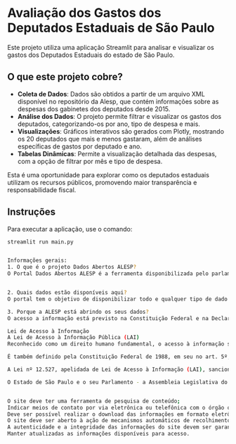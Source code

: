 # Avaliação dos Gastos dos Deputados Estaduais de São Paulo

Este projeto utiliza uma aplicação Streamlit para analisar e visualizar os gastos dos Deputados Estaduais do estado de São Paulo.

## O que este projeto cobre?
- **Coleta de Dados**: Dados são obtidos a partir de um arquivo XML disponível no repositório da Alesp, que contém informações sobre as despesas dos gabinetes dos deputados desde 2015.
- **Análise dos Dados**: O projeto permite filtrar e visualizar os gastos dos deputados, categorizando-os por ano, tipo de despesa e mais.
- **Visualizações**: Gráficos interativos são gerados com Plotly, mostrando os 20 deputados que mais e menos gastaram, além de análises específicas de gastos por deputado e ano.
- **Tabelas Dinâmicas**: Permite a visualização detalhada das despesas, com a opção de filtrar por mês e tipo de despesa.

Esta é uma oportunidade para explorar como os deputados estaduais utilizam os recursos públicos, promovendo maior transparência e responsabilidade fiscal.

## Instruções
Para executar a aplicação, use o comando:
```bash
streamlit run main.py


Informações gerais:
1. O que é o projeto Dados Abertos ALESP?
O Portal Dados Abertos ALESP é a ferramenta disponibilizada pelo parlamento paulista para que todos possam encontrar e utilizar os dados e as informações públicas da casa. O portal também tem o objetivo de promover a interlocução entre atores da sociedade e os seus representantes para pensar a melhor utilização dos dados em prol de uma sociedade melhor.


2. Quais dados estão disponíveis aqui?
O portal tem o objetivo de disponibilizar todo e qualquer tipo de dado relativo ao Poder Legislativo do Estado de São Paulo. Por exemplo, dados do Processo Legislativo, informações sobre os deputados estaduais (contatos, áreas de atuação, bases eleitorais, produção legislativa), da prestação de contas dos deputados com os gastos de gabinetes, etc. O portal funciona como um grande catálogo que facilita a busca e uso de dados produzidos e publicados pela ALESP.

3. Porque a ALESP está abrindo os seus dados?
O acesso a informação está previsto na Constituição Federal e na Declaração Universal dos Direitos Humanos e a Transparência é um dos pilares das ações da Mesa Diretora da Assembleia Legislativa do Estado de São Paulo. Em 18 de novembro de 2011, foi sancionada a Lei de Acesso a Informação Pública (Lei 12.527/2011) que regula o acesso a dados e informações públicas. Entre os diversos requisitos técnicos explicitados por essa lei, há um que exige que a informação solicitada pelo cidadão deve seguir critérios tecnológicos alinhados com os princípios dos Dados Abertos Governamentais. Dentro desse contexto, o Portal dos Dados Abertos Alesp é a ferramenta construída pelo parlamento estadual paulista para centralizar a busca e o acesso dos dados e informações públicas.

Lei de Acesso à Informação
A Lei de Acesso à Informação Pública (LAI)
Reconhecido como um direito humano fundamental, o acesso à informação sob a guarda de órgãos e entidades governamentais está inscrito em diversas convenções e tratados internacionais assinados pelo Brasil. Esse direito fundamental também é reconhecido por importantes organismos da comunidade internacional, como a Organização das Nações Unidas (ONU).

É também definido pela Constituição Federal de 1988, em seu no art. 5º, inciso XIV, como direito fundamental do cidadão brasileiro e um dever do Estado: Todos têm direito a receber dos órgãos públicos informações de seu interesse particular, ou de interesse coletivo ou geral, que serão prestadas no prazo da lei, sob pena de responsabilidade, ressalvadas aquelas cujo sigilo seja imprescindível à segurança da sociedade e do Estado (BRASIL. 1988, art. 5º).

A Lei nº 12.527, apelidada de Lei de Acesso à Informação (LAI), sancionada em 18 de novembro de 2011, tem o propósito de regulamentar esse direito constitucional de acesso dos cidadãos às informações públicas. Devem cumprir a LAI os órgãos públicos dos três Poderes de Estado (Executivo, Legislativo e Judiciário) de todos os níveis de governo (federal, estadual, distrital e municipal), os Tribunais de Contas e o Ministério Público, bem como as autarquias, fundações públicas, empresas públicas, sociedades de economia mista e demais entidades controladas direta ou indiretamente pela União, Estados, Distrito Federal e Municípios.

O Estado de São Paulo e o seu Parlamento - a Assembleia Legislativa do Estado de São Paulo (ALESP) - também devem, portanto, atender aos comandos especificados nessa norma. A lei obriga os órgãos públicos a publicarem seus dados em sítios oficiais na internet (LAI - Artigo 8º, § 2º) e estes deverão atender aos seguintes requisitos (LAI - Artigo 8º, § 3º):


O site deve ter uma ferramenta de pesquisa de conteúdo;
Indicar meios de contato por via eletrônica ou telefônica com o órgão que mantém o site;
Deve ser possível realizar o download das informações em formato eletrônico (planilhas e texto);
O site deve ser aberto à ação de mecanismos automáticos de recolhimento de informações, em formatos abertos e estruturados ;
A autenticidade e a integridade das informações do site devem ser garantidas pelo órgão;
Manter atualizadas as informações disponíveis para acesso.

